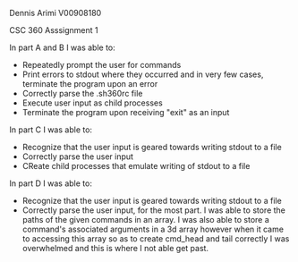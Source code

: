 Dennis Arimi
V00908180

CSC 360 Asssignment 1

In part A and B I was able to:
 - Repeatedly prompt the user for commands
 - Print errors to stdout where they occurred and in very few cases, terminate the program upon an error
 - Correctly parse the .sh360rc file
 - Execute user input as child processes
 - Terminate the program upon receiving "exit" as an input

In part C I was able to:
 - Recognize that the user input is geared towards writing stdout to a file
 - Correctly parse the user input
 - CReate child processes that emulate writing of stdout to a file

In part D I was able to:
 - Recognize that the user input is geared towards writing stdout to a file
 - Correctly parse the user input, for the most part. I was able to store the paths of the given commands
   in an array. I was also able to store a command's associated arguments in a 3d array however when it came to
   accessing this array so as to create cmd_head and tail correctly I was overwhelmed and this is where I not able
   get past.
